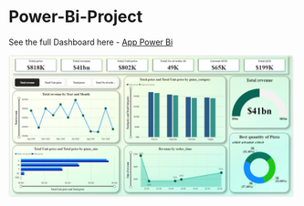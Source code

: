# Power-Bi-Project

See the full Dashboard here - [App Power Bi](https://app.powerbi.com/view?r=eyJrIjoiZGUyNDQzNzktZGQ4Yy00MDAxLWI0YWEtZjdlZTljYTQ5OTBiIiwidCI6IjA0ZTc1NWFmLTM0NjEtNDYyOS04M2RmLTA5ZDZiYjBkMjdjYSJ9)

![Portfolio Dashboard](https://github.com/Kuheli89/Power-Bi-Project/blob/c298d5fe80ed0f37c8914eb97aba3e2932b3fbe7/Pizza%20sales%20Dashboard.png)
